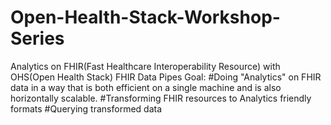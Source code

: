 # Open-Health-Stack-Workshop-Series
Analytics on FHIR(Fast Healthcare Interoperability Resource) with OHS(Open Health Stack) FHIR Data Pipes
Goal:
     #Doing "Analytics" on FHIR data in a way that is both efficient on a single machine and is also horizontally scalable.
     #Transforming FHIR resources to Analytics friendly formats
     #Querying transformed data
